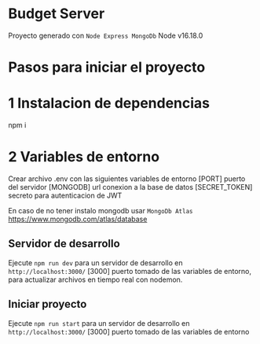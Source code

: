 # Budget Server

Proyecto generado con `Node Express MongoDb` Node v16.18.0

# Pasos para iniciar el proyecto

# 1 Instalacion de dependencias
npm i

# 2 Variables de entorno
Crear archivo .env con las siguientes variables de entorno
[PORT] puerto del servidor
[MONGODB] url conexion a la base de datos
[SECRET_TOKEN] secreto para autenticacion de JWT

En caso de no tener instalo mongodb usar `MongoDb Atlas` https://www.mongodb.com/atlas/database

## Servidor de desarrollo

Ejecute `npm run dev` para un servidor de desarrollo en `http://localhost:3000/` [3000] puerto tomado de las variables de entorno, para actualizar archivos en tiempo real con nodemon.

## Iniciar proyecto
Ejecute `npm run start` para un servidor de desarrollo en `http://localhost:3000/` [3000] puerto tomado de las variables de entorno